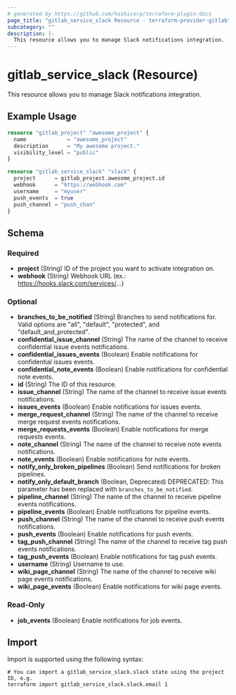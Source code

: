 ```yaml
---
# generated by https://github.com/hashicorp/terraform-plugin-docs
page_title: "gitlab_service_slack Resource - terraform-provider-gitlab"
subcategory: ""
description: |-
  This resource allows you to manage Slack notifications integration.
---
```


# gitlab_service_slack (Resource)

This resource allows you to manage Slack notifications integration.

## Example Usage

```terraform
resource "gitlab_project" "awesome_project" {
  name             = "awesome_project"
  description      = "My awesome project."
  visibility_level = "public"
}

resource "gitlab_service_slack" "slack" {
  project      = gitlab_project.awesome_project.id
  webhook      = "https://webhook.com"
  username     = "myuser"
  push_events  = true
  push_channel = "push_chan"
}
```

<!-- schema generated by tfplugindocs -->
## Schema

### Required

- **project** (String) ID of the project you want to activate integration on.
- **webhook** (String) Webhook URL (ex.: https://hooks.slack.com/services/...)

### Optional

- **branches_to_be_notified** (String) Branches to send notifications for. Valid options are "all", "default", "protected", and "default_and_protected".
- **confidential_issue_channel** (String) The name of the channel to receive confidential issue events notifications.
- **confidential_issues_events** (Boolean) Enable notifications for confidential issues events.
- **confidential_note_events** (Boolean) Enable notifications for confidential note events.
- **id** (String) The ID of this resource.
- **issue_channel** (String) The name of the channel to receive issue events notifications.
- **issues_events** (Boolean) Enable notifications for issues events.
- **merge_request_channel** (String) The name of the channel to receive merge request events notifications.
- **merge_requests_events** (Boolean) Enable notifications for merge requests events.
- **note_channel** (String) The name of the channel to receive note events notifications.
- **note_events** (Boolean) Enable notifications for note events.
- **notify_only_broken_pipelines** (Boolean) Send notifications for broken pipelines.
- **notify_only_default_branch** (Boolean, Deprecated) DEPRECATED: This parameter has been replaced with `branches_to_be_notified`.
- **pipeline_channel** (String) The name of the channel to receive pipeline events notifications.
- **pipeline_events** (Boolean) Enable notifications for pipeline events.
- **push_channel** (String) The name of the channel to receive push events notifications.
- **push_events** (Boolean) Enable notifications for push events.
- **tag_push_channel** (String) The name of the channel to receive tag push events notifications.
- **tag_push_events** (Boolean) Enable notifications for tag push events.
- **username** (String) Username to use.
- **wiki_page_channel** (String) The name of the channel to receive wiki page events notifications.
- **wiki_page_events** (Boolean) Enable notifications for wiki page events.

### Read-Only

- **job_events** (Boolean) Enable notifications for job events.

## Import

Import is supported using the following syntax:

```shell
# You can import a gitlab_service_slack.slack state using the project ID, e.g.
terraform import gitlab_service_slack.slack.email 1
```
